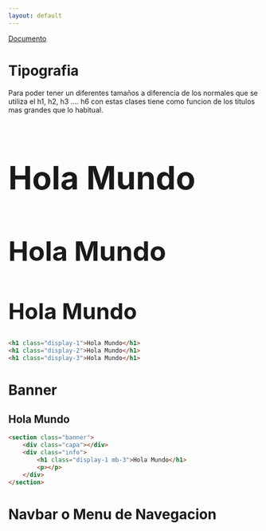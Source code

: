```yaml
---
layout: default
---
```

<!--<section class="banner">
    <div class="capa"></div>
    <div class="info">
        <h1 class="display-1 mb-3">Hola Soy Alan Diaz</h1>
        <p>Desarrolador Font-End</p>
        <a href="#sobreMi" class="btn btn-primary">Leer M&#225;s</a>
    </div>
</section>-->

<nav class="nav-doc mb-4">
    <a href="#">Documento</a>
</nav>

# Tipografia
Para poder tener un diferentes tamaños a diferencia de los normales que se utiliza el h1, h2, h3 .... h6 con estas clases tiene como funcion de los titulos mas grandes que lo habitual.

<h1 style="font-size: 64px;">Hola Mundo</h1>
<h1 style="font-size: 54px;">Hola Mundo</h1>
<h1 style="font-size: 44px;">Hola Mundo</h1>

```html
<h1 class="display-1">Hola Mundo</h1>
<h1 class="display-2">Hola Mundo</h1>
<h1 class="display-3">Hola Mundo</h1>
```

# Banner
<section class="banner">
    <div class="capa"></div>
    <div class="info">
        <h1 class="display-1 mb-3">Hola Mundo</h1>
        <p></p>
    </div>
</section>

```html
<section class="banner">
    <div class="capa"></div>
    <div class="info">
        <h1 class="display-1 mb-3">Hola Mundo</h1>
        <p></p>
    </div>
</section>
```

# Navbar o Menu de Navegacion

